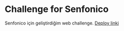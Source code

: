 # Challenge for Senfonico
Senfonico için geliştirdiğim web challenge.
[Deploy linki](http://challengeforsenfonico.surge.sh/)

